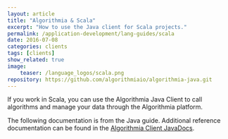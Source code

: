```yaml
---
layout: article
title: "Algorithmia & Scala"
excerpt: "How to use the Java client for Scala projects."
permalink: /application-development/lang-guides/scala
date: 2016-07-08
categories: clients
tags: [clients]
show_related: true
image:
    teaser: /language_logos/scala.png
repository: https://github.com/algorithmiaio/algorithmia-java.git
---
```


If you work in Scala, you can use the Algorithmia Java Client
to call algorithms and manage your data through the Algorithmia platform.

The following documentation is from the Java guide.
Additional reference documentation can be found in the [Algorithmia Client JavaDocs](http://www.javadoc.io/doc/com.algorithmia/algorithmia-client).